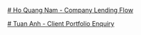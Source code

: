 
[# Ho Quang Nam - Company Lending Flow](https://excalidraw.com/#room=750058d7986893f3fa5b,xR7o7Wj_w826_ypKufGSww)

[# Tuan Anh - Client Portfolio Enquiry](https://excalidraw.com/#json=QNXVXHSAwU_jHifYBMTms,K8QXiV0nN7RbkaWN0VVJfA)
